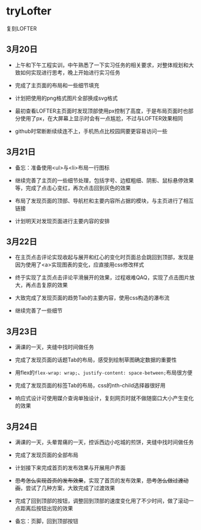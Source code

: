 # tryLofter

复刻LOFTER

## 3月20日

- 上午和下午工程实训，中午熟悉了一下实习任务的相关要求，对整体规划和大致如何实现进行思考，晚上开始进行实习任务

- 完成了主页面的布局和一些细节填充

- 计划把使用的png格式图片全部换成svg格式

- 最初查看LOFTER主页面时发现顶部使用px控制了高度，于是布局页面时也部分使用了px，在大屏幕上显示时会有一点尴尬，不过与LOFTER效果相同

- github时常断断续续连不上，手机热点比校园网要更容易访问一些

## 3月21日

- 备忘：准备使用\<ul>与\<li>布局一行图标

- 继续完善了主页的一些细节处理，包括字号、边框粗细、阴影、鼠标悬停效果等，完成了点击心变红，再次点击回到灰色的效果

- 布局了发现页面的顶部、导航栏和主要内容所占据的模块，与主页进行了相互链接

- 计划明天对发现页面进行主要内容的安排

## 3月22日

- 在主页点击评论实现收起与展开和红心的变化时页面总会跳回到顶部，发现是因为使用了\<a>实现图表的变化，应直接用css修改样式

- 终于实现了主页点击评论平滑展开的效果，过程艰难QAQ，实现了点击图片放大，再点击复原的效果

- 大致完成了发现页面的趋势Tab的主要内容，使用css构造的瀑布流

- 继续完善了一些细节

## 3月23日

- 满课的一天，夹缝中找时间做任务

- 完成了发现页面的话题Tab的布局，感受到绘制草图确定数据的重要性

- 用flex的`flex-wrap: wrap;`、`justify-content: space-between;`布局很方便

- 完成了发现页面的标签Tab的布局，css的nth-child选择器很好用

- 响应式设计可使用媒介查询单独设计，复刻网页时就不做随窗口大小产生变化的效果

## 3月24日

- 满课的一天，头晕胃痛的一天，控诉西边小吃城的煎饼，夹缝中找时间做任务

- 完成了发现页面的全部布局

- 计划接下来完成首页的发布效果与开展用户界面

- ~~思考怎么实现首页的发布效果~~，实现了首页的发布效果，~~思考怎么做过渡动画~~，尝试了几种方案，大致完成了过渡效果

- 完成了回到顶部的按钮，调整回到顶部的速度变化用了不少时间，做了滚动一点距离后按钮出现的效果

- 备忘：页脚，回到顶部按钮




​    

​    